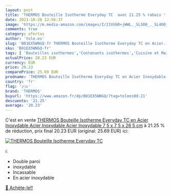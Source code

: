 ```yaml
---
layout: post
title: 'THERMOS Bouteille Isotherme Everyday TC  avec 21.25 % rabais '
date: 2021-10-28 12:56:37
image: 'https://m.media-amazon.com/images/I/21VUGR+jWWL._SL500_._SL400_.jpg'
comments: true
category: ofertas
author: 'tole.es'
slug: 'B01EX5WNGQ-fr THERMOS Bouteille Isotherme Everyday TC en Acier...'
sku: 'B01EX5WNGQ-fr'
tags: [ 'Bouteilles isothermes','Contenants isothermes','Cuisine et Maison','Rangement et organisation','Rangement et organisation de cuisine','Récipients isothermes à boissons','thermos', ]
actualPrice: 20.23 EUR
currency: EUR
price: 20.23
comparePrice: 25.69 EUR
prodname: 'THERMOS Bouteille Isotherme Everyday TC en Acier Inoxydable  Acier Inoxydable  Acier Inoxydable  7 5 x 7 5 x 26 5 cm'
country: 'fr'
flag: '🇫🇷'
brand: 'THERMOS'
buyurl: 'https://www.amazon.fr/dp/B01EX5WNGQ/?tag=tolees0d-21'
descuento: '21.25'
average: '20.23'
---
```


C'est en vente [THERMOS Bouteille Isotherme Everyday TC en Acier Inoxydable  Acier Inoxydable  Acier Inoxydable  7 5 x 7 5 x 26 5 cm](https://www.amazon.fr/dp/B01EX5WNGQ/?tag=tolees0d-21)  à  21.25 % de réduction, prix final  20.23 EUR (original: 25.69 EUR) ici:

[![THERMOS Bouteille Isotherme Everyday TC ](https://m.media-amazon.com/images/I/21VUGR+jWWL._SL500_._SL400_.jpg)](https://www.amazon.fr/dp/B01EX5WNGQ/?tag=tolees0d-21)

ℹ️:

- Double paroi
- inoxydable
- Incassable
- En acier inoxydable

[🛒 Achète-le!!](https://www.amazon.fr/dp/B01EX5WNGQ/?tag=tolees0d-21)
